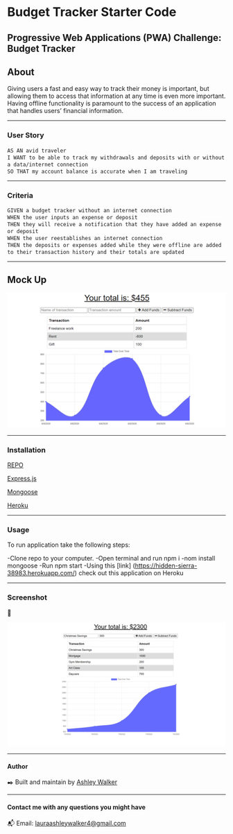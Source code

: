 # Budget Tracker Starter Code
Progressive Web Applications (PWA) Challenge: Budget Tracker
---
## About

Giving users a fast and easy way to track their money is important, but allowing them to access that information at any time is even more important. Having offline functionality is paramount to the success of an application that handles users’ financial information.

---

### User Story
```
AS AN avid traveler
I WANT to be able to track my withdrawals and deposits with or without a data/internet connection
SO THAT my account balance is accurate when I am traveling 
```
---

### Criteria
```
GIVEN a budget tracker without an internet connection
WHEN the user inputs an expense or deposit
THEN they will receive a notification that they have added an expense or deposit
WHEN the user reestablishes an internet connection
THEN the deposits or expenses added while they were offline are added to their transaction history and their totals are updated
```
---

## Mock Up
![MockUp](images\MockUp.png)

---

### Installation
[REPO](https://github.com/lawalker4/thesocialapi/tree/develop)

[Express.js](https://expressjs.com/en/starter/installing.html)

[Mongoose](https://www.npmjs.com/package/mongoose)

[Heroku](www.heroku.com)

---

### Usage

To run application take the following steps:

-Clone repo to your computer.
-Open terminal and run npm i
-nom install mongoose
-Run npm start
-Using this [link] (https://hidden-sierra-38983.herokuapp.com/) check out this application on Heroku


---

### Screenshot

:movie_camera:	


![Screenshot](./images/Screenshot.PNG)

---

#### Author

:black_nib:	Built and maintain by [Ashley Walker](https://github.com/lawalker4)

---

#### Contact me with any questions you might have
:mailbox_with_mail:
Email: lauraashleywalker4@gmail.com
 